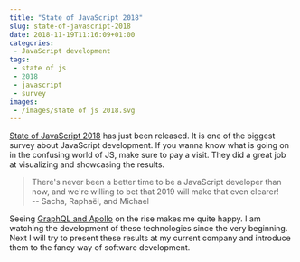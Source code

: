 ```yaml
---
title: "State of JavaScript 2018"
slug: state-of-javascript-2018
date: 2018-11-19T11:16:09+01:00
categories:
 - JavaScript development
tags:
 - state of js
 - 2018
 - javascript
 - survey
images:
 - /images/state of js 2018.svg
---
```


[State of JavaScript 2018](https://stateofjs.com/) has just been released. It is one of the biggest survey about JavaScript development. If you wanna know what is going on in the confusing world of JS, make sure to pay a visit. They did a great job at visualizing and showcasing the results.
<!--more-->

> There's never been a better time to be a JavaScript developer than now, and we're willing to bet that 2019 will make that even clearer!  
> -- Sacha, Raphaël, and Michael

Seeing [GraphQL and Apollo](https://2018.stateofjs.com/data-layer/overview/) on the rise makes me quite happy. I am watching the development of these technologies since the very beginning. Next I will try to present these results at my current company and introduce them to the fancy way of software development.